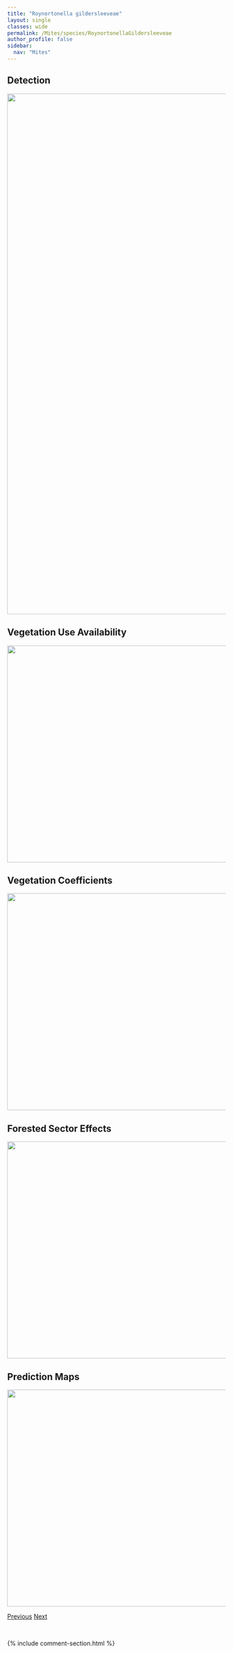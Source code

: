 ```yaml
---
title: "Roynortonella gildersleeveae"
layout: single
classes: wide
permalink: /Mites/species/RoynortonellaGildersleeveae
author_profile: false
sidebar:
  nav: "Mites"
---
```


<h2>Detection</h2>

<a href="https://drive.google.com/uc?export=view&id=1PrwocutdT-K0svBaN9CktvMbduWtoor3">
<img src="https://drive.google.com/uc?export=view&id=1PrwocutdT-K0svBaN9CktvMbduWtoor3" height = "1200" width = "800">
</a>


<h2>Vegetation Use Availability</h2>

<a href="https://drive.google.com/uc?export=view&id=1_4eCbLUqfqo3WSQdTE90Mh6TR2OQzgsC">
<img src="https://drive.google.com/uc?export=view&id=1_4eCbLUqfqo3WSQdTE90Mh6TR2OQzgsC" height = "500" width = "1000">
</a>


<h2>Vegetation Coefficients</h2>

<a href="https://drive.google.com/uc?export=view&id=1eVRuUobRp-oGzLvj14Jw-r26Q-SQ_07w">
<img src="https://drive.google.com/uc?export=view&id=1eVRuUobRp-oGzLvj14Jw-r26Q-SQ_07w" height = "500" width = "1000">
</a>


<h2>Forested Sector Effects</h2>

<a href="https://drive.google.com/uc?export=view&id=1GTilOtNQhgV7018uECunmOms-tmfOLuQ">
<img src="https://drive.google.com/uc?export=view&id=1GTilOtNQhgV7018uECunmOms-tmfOLuQ" height = "500" width = "1000">
</a>


<h2>Prediction Maps</h2>

<a href="https://drive.google.com/uc?export=view&id=1zS1cHMkglapUSww85oQecw7wIMwoQP-U">
<img src="https://drive.google.com/uc?export=view&id=1zS1cHMkglapUSww85oQecw7wIMwoQP-U" height = "500" width = "1000">
</a>


<a href="/DevelopmentWebsite/Mites/species/RhysotritiaDiaphoros" class="pagination--pager" title="Rhysotritia diaphoros">Previous</a> <a href="/DevelopmentWebsite/Mites/species/RoynortonellaSp1DEW" class="pagination--pager" title="Roynortonella sp. 1 DEW">Next</a>

<p>&nbsp;</p>

{% include comment-section.html %}
